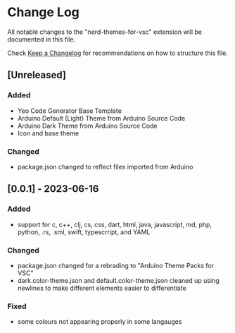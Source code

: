 # Change Log

All notable changes to the "nerd-themes-for-vsc" extension will be documented in this file.

Check [Keep a Changelog](http://keepachangelog.com/) for recommendations on how to structure this file.

## [Unreleased]

### Added

- Yeo Code Generator Base Template
- Arduino Default (Light) Theme from Arduino Source Code
- Arduino Dark Theme from Arduino Source Code
- Icon and base theme

### Changed
- package.json changed to reflect files imported from Arduino

## [0.0.1] - 2023-06-16

### Added
- support for c, c++, clj, cs, css, dart, html, java, javascript, md, php, python, .rs, .sml, swift, typescrript, and YAML

### Changed
- package.json changed for a rebrading to "Arduino Theme Packs for VSC"
- dark.color-theme.json  and default.color-theme.json cleaned up using newlines to make different elements easier to differentiate

### Fixed
- some colours not appearing properly in some langauges